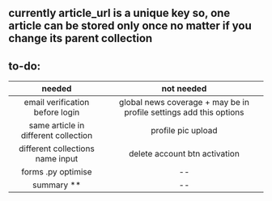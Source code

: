 ## currently article_url is a unique key so, one article can be stored only once no matter if you change its parent collection


## to-do:

needed | not needed
:--: | :--:
email verification before login  | global news coverage + may be in profile settings add this options 
same article in different collection  | profile pic upload 
different collections name input | delete account btn activation 
forms .py optimise | --
summary ** | --
